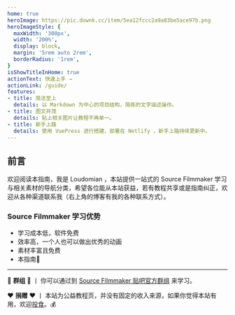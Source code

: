 ```yaml
---
home: true
heroImage: https://pic.downk.cc/item/5ea12fccc2a9a83be5ace97b.png
heroImageStyle: {
  maxWidth: '300px',
  width: '200%',
  display: block,
  margin: '5rem auto 2rem',
  borderRadius: '1rem',
}
isShowTitleInHome: true
actionText: 快速上手 →
actionLink: /guide/
features:
- title: 简洁至上
  details: 以 Markdown 为中心的项目结构，简练的文字描述操作。
- title: 图文并茂
  details: 贴上相关图片让教程不再单一。
- title: 新手上路
  details: 使用 VuePress 进行搭建，部署在 Netlify ，新手上路持续更新中。
---
```


## 前言
欢迎阅读本指南，我是 Loudomian ，本站提供一站式的 Source Filmmaker 学习与相关素材的导航分类，希望各位能从本站获益，若有教程共享或是指南纠正，欢迎从各种渠道联系我（右上角的博客有我的各种联系方式）。

### Source Filmmaker 学习优势
- 学习成本低，软件免费
- 效率高，一个人也可以做出优秀的动画
- 素材丰富且免费
- 本指南🙈
---

:busts_in_silhouette: **群组** :busts_in_silhouette:  丨 你可以通过到 [Source Filmmaker 贴吧官方群组](//shang.qq.com/wpa/qunwpa?idkey=fbecdb9c6864f3aba2d5a6315f7c8b0904a5e104fb8b4a92b9e41468d9ed382d) 来学习。

:heart: **捐赠** :heart: 丨 本站为公益教程页，并没有固定的收入来源，如果你觉得本站有用，欢迎[投食](/other/donate)。:moneybag: